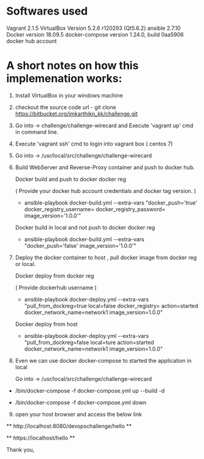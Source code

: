
# Softwares used 

Vagrant 2.1.5
VirtualBox Version 5.2.6 r120293 (Qt5.6.2)
ansible 2.7.10
Docker version 18.09.5
docker-compose version 1.24.0, build 0aa5906
docker hub account


# A short notes on how this implemenation works:

1. Install VirtualBox in your windows machine
2. checkout the source code url - git clone https://bitbucket.org/imkarthikn_kk/challenge.git
3. Go into -> challenge/challenge-wirecard and Execute 'vagrant up' cmd in command line. 
4. Execute 'vagrant ssh' cmd to login into vagrant box ( centos 7)
5. Go into -> /usr/local/src/challenge/challenge-wirecard 
6. Build WebServer and Reverse-Proxy container and push to docker hub.

   Docker build and push to docker docker reg

   ( Provide your docker hub account credentials and docker tag version. )

   * ansible-playbook docker-build.yml --extra-vars "docker_push='true' docker_registry_username=<DOCKERHUB USERNAME> docker_registry_password=<DOCKERHUB PASSWORD> image_version='1.0.0'"
    
   Docker build in local and not push to docker docker reg  
   
   * ansible-playbook docker-build.yml --extra-vars "docker_push='false' image_version='1.0.0'"

7. Deploy the docker container to host , pull docker image from docker reg or local.

   Docker deploy from docker reg
   

   ( Provide dockerhub username <DOCKERHUB USERNAME> )

   * ansible-playbook docker-deploy.yml --extra-vars "pull_from_dockreg=true local=false docker_registry=<DOCKERHUB USERNAME> action=started docker_network_name=network1 image_version=1.0.0"


   Docker deploy from host 
   
   
   * ansible-playbook docker-deploy.yml --extra-vars "pull_from_dockreg=false local=ture action=started docker_network_name=network1 image_version=1.0.0"

8. Even we can use docker docker-compose to started the application in local

   Go into -> /usr/local/src/challenge/challenge-wirecard

  
  * /bin/docker-compose -f docker-compose.yml up --build -d 

  * /bin/docker-compose -f docker-compose.yml down

9. open your host browser and access the below link 

  ** http://localhost:8080/devopschallenge/hello **

  ** https://localhost/hello **


Thank you,


